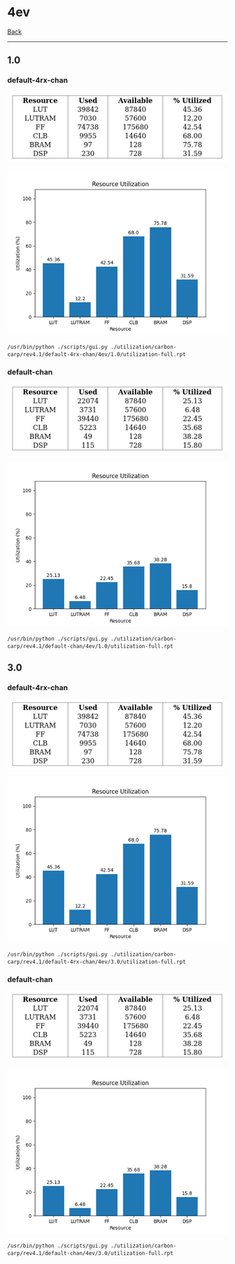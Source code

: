 # 4ev

[Back](<../rev4.1.md>)

---

## 1.0
### default-4rx-chan

<p align="center">
	<img src="../../../../images/carbon-carp/rev4.1/default-4rx-chan/4ev/1.0/table.jpg" />
</p>

<p align="center">
	<img src="../../../../images/carbon-carp/rev4.1/default-4rx-chan/4ev/1.0/graph.png" />
</p>

`/usr/bin/python ./scripts/gui.py ./utilization/carbon-carp/rev4.1/default-4rx-chan/4ev/1.0/utilization-full.rpt`

### default-chan

<p align="center">
	<img src="../../../../images/carbon-carp/rev4.1/default-chan/4ev/1.0/table.jpg" />
</p>

<p align="center">
	<img src="../../../../images/carbon-carp/rev4.1/default-chan/4ev/1.0/graph.png" />
</p>

`/usr/bin/python ./scripts/gui.py ./utilization/carbon-carp/rev4.1/default-chan/4ev/1.0/utilization-full.rpt`

## 3.0
### default-4rx-chan

<p align="center">
	<img src="../../../../images/carbon-carp/rev4.1/default-4rx-chan/4ev/3.0/table.jpg" />
</p>

<p align="center">
	<img src="../../../../images/carbon-carp/rev4.1/default-4rx-chan/4ev/3.0/graph.png" />
</p>

`/usr/bin/python ./scripts/gui.py ./utilization/carbon-carp/rev4.1/default-4rx-chan/4ev/3.0/utilization-full.rpt`

### default-chan

<p align="center">
	<img src="../../../../images/carbon-carp/rev4.1/default-chan/4ev/3.0/table.jpg" />
</p>

<p align="center">
	<img src="../../../../images/carbon-carp/rev4.1/default-chan/4ev/3.0/graph.png" />
</p>

`/usr/bin/python ./scripts/gui.py ./utilization/carbon-carp/rev4.1/default-chan/4ev/3.0/utilization-full.rpt`

